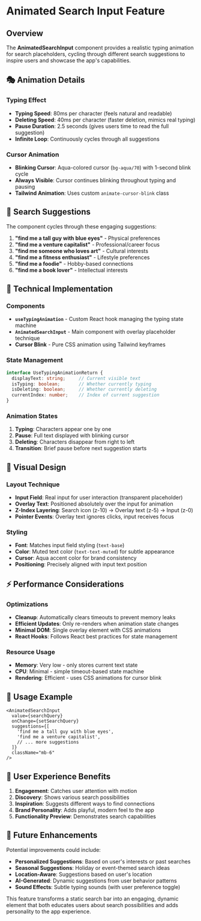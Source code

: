 # Animated Search Input Feature

## Overview
The **AnimatedSearchInput** component provides a realistic typing animation for search placeholders, cycling through different search suggestions to inspire users and showcase the app's capabilities.

## 🎭 Animation Details

### Typing Effect
- **Typing Speed**: 80ms per character (feels natural and readable)
- **Deleting Speed**: 40ms per character (faster deletion, mimics real typing)
- **Pause Duration**: 2.5 seconds (gives users time to read the full suggestion)
- **Infinite Loop**: Continuously cycles through all suggestions

### Cursor Animation
- **Blinking Cursor**: Aqua-colored cursor (`bg-aqua/70`) with 1-second blink cycle
- **Always Visible**: Cursor continues blinking throughout typing and pausing
- **Tailwind Animation**: Uses custom `animate-cursor-blink` class

## 🎯 Search Suggestions

The component cycles through these engaging suggestions:

1. **"find me a tall guy with blue eyes"** - Physical preferences
2. **"find me a venture capitalist"** - Professional/career focus  
3. **"find me someone who loves art"** - Cultural interests
4. **"find me a fitness enthusiast"** - Lifestyle preferences
5. **"find me a foodie"** - Hobby-based connections
6. **"find me a book lover"** - Intellectual interests

## 🔧 Technical Implementation

### Components
- **`useTypingAnimation`** - Custom React hook managing the typing state machine
- **`AnimatedSearchInput`** - Main component with overlay placeholder technique
- **Cursor Blink** - Pure CSS animation using Tailwind keyframes

### State Management
```typescript
interface UseTypingAnimationReturn {
  displayText: string;     // Current visible text
  isTyping: boolean;       // Whether currently typing
  isDeleting: boolean;     // Whether currently deleting  
  currentIndex: number;    // Index of current suggestion
}
```

### Animation States
1. **Typing**: Characters appear one by one
2. **Pause**: Full text displayed with blinking cursor
3. **Deleting**: Characters disappear from right to left
4. **Transition**: Brief pause before next suggestion starts

## 🎨 Visual Design

### Layout Technique
- **Input Field**: Real input for user interaction (transparent placeholder)
- **Overlay Text**: Positioned absolutely over the input for animation
- **Z-Index Layering**: Search icon (z-10) → Overlay text (z-5) → Input (z-0)
- **Pointer Events**: Overlay text ignores clicks, input receives focus

### Styling
- **Font**: Matches input field styling (`text-base`)
- **Color**: Muted text color (`text-text-muted`) for subtle appearance
- **Cursor**: Aqua accent color for brand consistency
- **Positioning**: Precisely aligned with input text position

## ⚡ Performance Considerations

### Optimizations
- **Cleanup**: Automatically clears timeouts to prevent memory leaks
- **Efficient Updates**: Only re-renders when animation state changes
- **Minimal DOM**: Single overlay element with CSS animations
- **React Hooks**: Follows React best practices for state management

### Resource Usage
- **Memory**: Very low - only stores current text state
- **CPU**: Minimal - simple timeout-based state machine
- **Rendering**: Efficient - uses CSS animations for cursor blink

## 🚀 Usage Example

```tsx
<AnimatedSearchInput
  value={searchQuery}
  onChange={setSearchQuery}
  suggestions={[
    'find me a tall guy with blue eyes',
    'find me a venture capitalist',
    // ... more suggestions
  ]}
  className="mb-6"
/>
```

## 🌟 User Experience Benefits

1. **Engagement**: Catches user attention with motion
2. **Discovery**: Shows various search possibilities
3. **Inspiration**: Suggests different ways to find connections
4. **Brand Personality**: Adds playful, modern feel to the app
5. **Functionality Preview**: Demonstrates search capabilities

## 🔮 Future Enhancements

Potential improvements could include:
- **Personalized Suggestions**: Based on user's interests or past searches
- **Seasonal Suggestions**: Holiday or event-themed search ideas
- **Location-Aware**: Suggestions based on user's location
- **AI-Generated**: Dynamic suggestions from user behavior patterns
- **Sound Effects**: Subtle typing sounds (with user preference toggle)

This feature transforms a static search bar into an engaging, dynamic element that both educates users about search possibilities and adds personality to the app experience.
